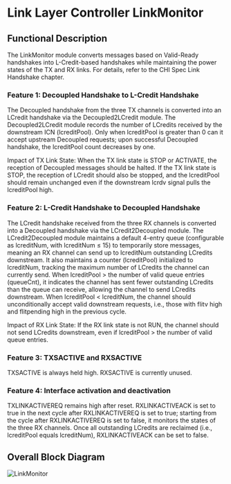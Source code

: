 # Link Layer Controller LinkMonitor

## Functional Description
The LinkMonitor module converts messages based on Valid-Ready handshakes into
L-Credit-based handshakes while maintaining the power states of the TX and RX
links. For details, refer to the CHI Spec Link Handshake chapter.

### Feature 1: Decoupled Handshake to L-Credit Handshake
The Decoupled handshake from the three TX channels is converted into an LCredit
handshake via the Decoupled2LCredit module. The Decoupled2LCredit module records
the number of LCredits received by the downstream ICN (lcreditPool). Only when
lcreditPool is greater than 0 can it accept upstream Decoupled requests; upon
successful Decoupled handshake, the lcreditPool count decreases by one.

Impact of TX Link State: When the TX link state is STOP or ACTIVATE, the
reception of Decoupled messages should be halted. If the TX link state is STOP,
the reception of LCredit should also be stopped, and the lcreditPool should
remain unchanged even if the downstream lcrdv signal pulls the lcreditPool high.

### Feature 2: L-Credit Handshake to Decoupled Handshake
The LCredit handshake received from the three RX channels is converted into a
Decoupled handshake via the LCredit2Decoupled module. The LCredit2Decoupled
module maintains a default 4-entry queue (configurable as lcreditNum, with
lcreditNum ≤ 15) to temporarily store messages, meaning an RX channel can send
up to lcreditNum outstanding LCredits downstream. It also maintains a counter
(lcreditPool) initialized to lcreditNum, tracking the maximum number of LCredits
the channel can currently send. When lcreditPool > the number of valid queue
entries (queueCnt), it indicates the channel has sent fewer outstanding LCredits
than the queue can receive, allowing the channel to send LCredits downstream.
When lcreditPool < lcreditNum, the channel should unconditionally accept valid
downstream requests, i.e., those with flitv high and flitpending high in the
previous cycle.

Impact of RX Link State: If the RX link state is not RUN, the channel should not
send LCredits downstream, even if lcreditPool > the number of valid queue
entries.

### Feature 3: TXSACTIVE and RXSACTIVE
TXSACTIVE is always held high. RXSACTIVE is currently unused.

### Feature 4: Interface activation and deactivation
TXLINKACTIVEREQ remains high after reset. RXLINKACTIVEACK is set to true in the
next cycle after RXLINKACTIVEREQ is set to true; starting from the cycle after
RXLINKACTIVEREQ is set to false, it monitors the states of the three RX
channels. Once all outstanding LCredits are reclaimed (i.e., lcreditPool equals
lcreditNum), RXLINKACTIVEACK can be set to false.

## Overall Block Diagram
![LinkMonitor](./figure/LinkMonitor.svg)

